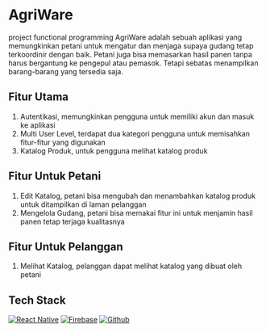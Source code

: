 # AgriWare
project functional programming
AgriWare adalah sebuah aplikasi yang memungkinkan petani untuk mengatur dan 
menjaga supaya gudang tetap terkoordinir dengan baik. Petani juga bisa memasarkan hasil panen 
tanpa harus bergantung ke pengepul atau pemasok. Tetapi sebatas menampilkan barang-barang yang tersedia saja.

## Fitur Utama
1. Autentikasi, memungkinkan pengguna untuk memiliki akun dan masuk ke aplikasi
2. Multi User Level, terdapat dua kategori pengguna untuk memisahkan fitur-fitur yang digunakan  
3. Katalog Produk, untuk pengguna melihat katalog produk

## Fitur Untuk Petani
1. Edit Katalog, petani bisa mengubah dan menambahkan katalog produk untuk ditampilkan di laman pelanggan
2. Mengelola Gudang, petani bisa memakai fitur ini untuk menjamin hasil panen tetap terjaga kualitasnya

## Fitur Untuk Pelanggan
1. Melihat Katalog, pelanggan dapat melihat katalog yang dibuat oleh petani

## Tech Stack
[![React Native](https://img.shields.io/badge/React_Native-20232A?style=for-the-badge&logo=react&logoColor=61DAFB)](https://reactnative.dev/)
[![Firebase](https://img.shields.io/badge/firebase-ffca28?style=for-the-badge&logo=firebase&logoColor=black)](https://firebase.google.com/)
[![Github](https://img.shields.io/badge/GitHub-100000?style=for-the-badge&logo=github&logoColor=white)](https://github.com/)
